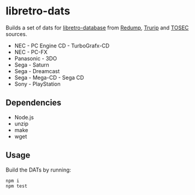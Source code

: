 # libretro-dats

Builds a set of dats for [libretro-database](http://github.com/libretro/libretro-database) from [Redump](http://redump.org/), [Trurip](http://trurip.org/) and [TOSEC](http://www.tosecdev.org/) sources.

- NEC - PC Engine CD - TurboGrafx-CD
- NEC - PC-FX
- Panasonic - 3DO
- Sega - Saturn
- Sega - Dreamcast
- Sega - Mega-CD - Sega CD
- Sony - PlayStation

## Dependencies

- Node.js
- unzip
- make
- wget

## Usage

Build the DATs by running:

```
npm i
npm test
```
